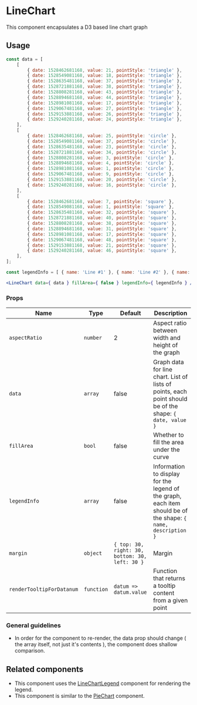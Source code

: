 # LineChart

This component encapsulates a D3 based line chart graph

## Usage

```jsx
const data = [
	[
		{ date: 1528462681168, value: 21, pointStyle: 'triangle' },
		{ date: 1528549081168, value: 18, pointStyle: 'triangle' },
		{ date: 1528635481168, value: 37, pointStyle: 'triangle' },
		{ date: 1528721881168, value: 38, pointStyle: 'triangle' },
		{ date: 1528808281168, value: 43, pointStyle: 'triangle' },
		{ date: 1528894681168, value: 44, pointStyle: 'triangle' },
		{ date: 1528981081168, value: 17, pointStyle: 'triangle' },
		{ date: 1529067481168, value: 27, pointStyle: 'triangle' },
		{ date: 1529153881168, value: 26, pointStyle: 'triangle' },
		{ date: 1529240281168, value: 24, pointStyle: 'triangle' },
	],
	[
		{ date: 1528462681168, value: 25, pointStyle: 'circle' },
		{ date: 1528549081168, value: 37, pointStyle: 'circle' },
		{ date: 1528635481168, value: 23, pointStyle: 'circle' },
		{ date: 1528721881168, value: 34, pointStyle: 'circle' },
		{ date: 1528808281168, value: 3, pointStyle: 'circle' },
		{ date: 1528894681168, value: 4, pointStyle: 'circle' },
		{ date: 1528981081168, value: 1, pointStyle: 'circle' },
		{ date: 1529067481168, value: 9, pointStyle: 'circle' },
		{ date: 1529153881168, value: 20, pointStyle: 'circle' },
		{ date: 1529240281168, value: 16, pointStyle: 'circle' },
	],
	[
		{ date: 1528462681168, value: 7, pointStyle: 'square' },
		{ date: 1528549081168, value: 1, pointStyle: 'square' },
		{ date: 1528635481168, value: 32, pointStyle: 'square' },
		{ date: 1528721881168, value: 40, pointStyle: 'square' },
		{ date: 1528808281168, value: 38, pointStyle: 'square' },
		{ date: 1528894681168, value: 31, pointStyle: 'square' },
		{ date: 1528981081168, value: 17, pointStyle: 'square' },
		{ date: 1529067481168, value: 48, pointStyle: 'square' },
		{ date: 1529153881168, value: 21, pointStyle: 'square' },
		{ date: 1529240281168, value: 46, pointStyle: 'square' },
	],
];

const legendInfo = [ { name: 'Line #1' }, { name: 'Line #2' }, { name: 'Line #3' } ];

<LineChart data={ data } fillArea={ false } legendInfo={ legendInfo } />;
```

### Props

| Name                      | Type       | Default                                        | Description                                                                                                   |
| ------------------------- | ---------- | ---------------------------------------------- | ------------------------------------------------------------------------------------------------------------- |
| `aspectRatio`             | `number`   | 2                                              | Aspect ratio between width and height of the graph                                                            |
| `data`                    | `array`    | false                                          | Graph data for line chart. List of lists of points, each point should be of the shape: `{ date, value }`      |
| `fillArea`                | `bool`     | false                                          | Whether to fill the area under the curve                                                                      |
| `legendInfo`              | `array`    | false                                          | Information to display for the legend of the graph, each item should be of the shape: `{ name, description }` |
| `margin`                  | `object`   | `{ top: 30, right: 30, bottom: 30, left: 30 }` | Margin                                                                                                        |
| `renderTooltipForDatanum` | `function` | `datum => datum.value`                         | Function that returns a tooltip content from a given point                                                    |

### General guidelines

- In order for the component to re-render, the data prop should change ( the array itself, not just it's contents ), the component does shallow comparison.

## Related components

- This component uses the [LineChartLegend](./legend) component for rendering the legend.
- This component is similar to the [PieChart](./pie-chart) component.
